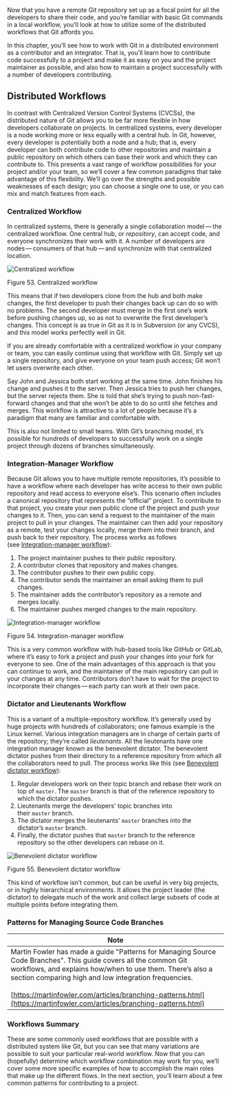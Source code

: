Now that you have a remote Git repository set up as a focal point for all the developers to share their code, and you’re familiar with basic Git commands in a local workflow, you’ll look at how to utilize some of the distributed workflows that Git affords you.

In this chapter, you’ll see how to work with Git in a distributed environment as a contributor and an integrator. That is, you’ll learn how to contribute code successfully to a project and make it as easy on you and the project maintainer as possible, and also how to maintain a project successfully with a number of developers contributing.

## Distributed Workflows

In contrast with Centralized Version Control Systems (CVCSs), the distributed nature of Git allows you to be far more flexible in how developers collaborate on projects. In centralized systems, every developer is a node working more or less equally with a central hub. In Git, however, every developer is potentially both a node and a hub; that is, every developer can both contribute code to other repositories and maintain a public repository on which others can base their work and which they can contribute to. This presents a vast range of workflow possibilities for your project and/or your team, so we’ll cover a few common paradigms that take advantage of this flexibility. We’ll go over the strengths and possible weaknesses of each design; you can choose a single one to use, or you can mix and match features from each.

### Centralized Workflow

In centralized systems, there is generally a single collaboration model — the centralized workflow. One central hub, or _repository_, can accept code, and everyone synchronizes their work with it. A number of developers are nodes — consumers of that hub — and synchronize with that centralized location.

![Centralized workflow](https://git-scm.com/book/en/v2/images/centralized_workflow.png)

Figure 53. Centralized workflow

This means that if two developers clone from the hub and both make changes, the first developer to push their changes back up can do so with no problems. The second developer must merge in the first one’s work before pushing changes up, so as not to overwrite the first developer’s changes. This concept is as true in Git as it is in Subversion (or any CVCS), and this model works perfectly well in Git.

If you are already comfortable with a centralized workflow in your company or team, you can easily continue using that workflow with Git. Simply set up a single repository, and give everyone on your team push access; Git won’t let users overwrite each other.

Say John and Jessica both start working at the same time. John finishes his change and pushes it to the server. Then Jessica tries to push her changes, but the server rejects them. She is told that she’s trying to push non-fast-forward changes and that she won’t be able to do so until she fetches and merges. This workflow is attractive to a lot of people because it’s a paradigm that many are familiar and comfortable with.

This is also not limited to small teams. With Git’s branching model, it’s possible for hundreds of developers to successfully work on a single project through dozens of branches simultaneously.

### Integration-Manager Workflow

Because Git allows you to have multiple remote repositories, it’s possible to have a workflow where each developer has write access to their own public repository and read access to everyone else’s. This scenario often includes a canonical repository that represents the “official” project. To contribute to that project, you create your own public clone of the project and push your changes to it. Then, you can send a request to the maintainer of the main project to pull in your changes. The maintainer can then add your repository as a remote, test your changes locally, merge them into their branch, and push back to their repository. The process works as follows (see [Integration-manager workflow](https://git-scm.com/book/en/v2/ch00/wfdiag_b)):

1. The project maintainer pushes to their public repository.
2. A contributor clones that repository and makes changes.
3. The contributor pushes to their own public copy.
4. The contributor sends the maintainer an email asking them to pull changes.
5. The maintainer adds the contributor’s repository as a remote and merges locally.
6. The maintainer pushes merged changes to the main repository.

![Integration-manager workflow](https://git-scm.com/book/en/v2/images/integration-manager.png)

Figure 54. Integration-manager workflow

This is a very common workflow with hub-based tools like GitHub or GitLab, where it’s easy to fork a project and push your changes into your fork for everyone to see. One of the main advantages of this approach is that you can continue to work, and the maintainer of the main repository can pull in your changes at any time. Contributors don’t have to wait for the project to incorporate their changes — each party can work at their own pace.

### Dictator and Lieutenants Workflow

This is a variant of a multiple-repository workflow. It’s generally used by huge projects with hundreds of collaborators; one famous example is the Linux kernel. Various integration managers are in charge of certain parts of the repository; they’re called _lieutenants_. All the lieutenants have one integration manager known as the benevolent dictator. The benevolent dictator pushes from their directory to a reference repository from which all the collaborators need to pull. The process works like this (see [Benevolent dictator workflow](https://git-scm.com/book/en/v2/ch00/wfdiag_c)):

1. Regular developers work on their topic branch and rebase their work on top of `master`. The `master` branch is that of the reference repository to which the dictator pushes.
2. Lieutenants merge the developers' topic branches into their `master` branch.
3. The dictator merges the lieutenants' `master` branches into the dictator’s `master` branch.
4. Finally, the dictator pushes that `master` branch to the reference repository so the other developers can rebase on it.

![Benevolent dictator workflow](https://git-scm.com/book/en/v2/images/benevolent-dictator.png)

Figure 55. Benevolent dictator workflow

This kind of workflow isn’t common, but can be useful in very big projects, or in highly hierarchical environments. It allows the project leader (the dictator) to delegate much of the work and collect large subsets of code at multiple points before integrating them.

### Patterns for Managing Source Code Branches

| Note                                                                                                                                                                                                                                                                                                                                                                 |
| -------------------------------------------------------------------------------------------------------------------------------------------------------------------------------------------------------------------------------------------------------------------------------------------------------------------------------------------------------------------- |
| Martin Fowler has made a guide "Patterns for Managing Source Code Branches". This guide covers all the common Git workflows, and explains how/when to use them. There’s also a section comparing high and low integration frequencies.<br><br>[https://martinfowler.com/articles/branching-patterns.html](https://martinfowler.com/articles/branching-patterns.html) |

### Workflows Summary

These are some commonly used workflows that are possible with a distributed system like Git, but you can see that many variations are possible to suit your particular real-world workflow. Now that you can (hopefully) determine which workflow combination may work for you, we’ll cover some more specific examples of how to accomplish the main roles that make up the different flows. In the next section, you’ll learn about a few common patterns for contributing to a project.